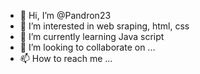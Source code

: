 - 👋 Hi, I’m @Pandron23
- 👀 I’m interested in web sraping, html, css
- 🌱 I’m currently learning Java script
- 💞️ I’m looking to collaborate on ...
- 📫 How to reach me ...

<!---
Pandron23/Pandron23 is a ✨ special ✨ repository because its `README.md` (this file) appears on your GitHub profile.
You can click the Preview link to take a look at your changes.
--->
